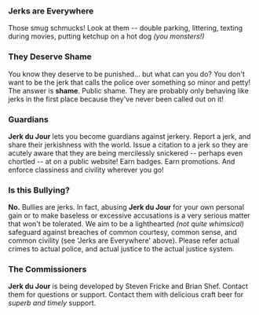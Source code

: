### Jerks are Everywhere
Those smug schmucks! Look at them -- double parking, littering, texting during movies, putting ketchup on a hot dog _(you monsters!)_

### They Deserve Shame
You know they deserve to be punished... but what can you do? You don't want to be the jerk that calls the police over something so minor and petty! The answer is **shame**. Public shame. They are probably only behaving like jerks in the first place because they've never been called out on it!

### Guardians
**Jerk du Jour** lets you become guardians against jerkery. Report a jerk, and share their jerkishness with the world. Issue a citation to a jerk so they are acutely aware that they are being mercilessly snickered -- perhaps even chortled -- at on a public website! Earn badges. Earn promotions. And enforce classiness and civility wherever you go!

### Is this Bullying?
**No.** Bullies are jerks. In fact, abusing **Jerk du Jour** for your own personal gain or to make baseless or excessive accusations is a very serious matter that won't be tolerated. We aim to be a lighthearted _(not quite whimsical)_ safeguard against breaches of common courtesy, common sense, and common civility (see 'Jerks are Everywhere' above). Please refer actual crimes to actual police, and actual justice to the actual justice system.

### The Commissioners
**Jerk du Jour** is being developed by Steven Fricke and Brian Shef. Contact them for questions or support. Contact them with delicious craft beer for _superb and timely_ support.
